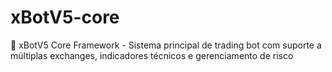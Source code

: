 # xBotV5-core
🚀 xBotV5 Core Framework - Sistema principal de trading bot com suporte a múltiplas exchanges, indicadores técnicos e gerenciamento de risco

